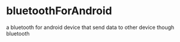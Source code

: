 # bluetoothForAndroid
a bluetooth for android device that send data to other device though bluetooth
